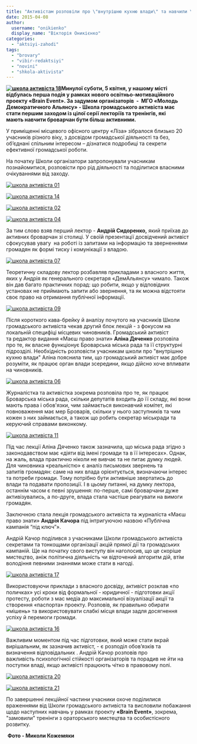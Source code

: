 ```yaml
---
title: "Активістам розповіли про \"внутрішню кухню влади\" та навчили \"перчити\" запитами, зверненнями та протестами"
date: 2015-04-08
author: 
  username: "onikienko"
  display_name: "Вікторія Оникієнко"
categories: 
  - "aktsiyi-zahodi"
tags: 
  - "brovary"
  - "vibir-redaktsiyi"
  - "novini"
  - "shkola-aktivista"
---
```


**[![школа активіста 18](https://mpz.brovary.org/wp-content/uploads/2015/04/shkola-aktivista-18.jpg)](https://mpz.brovary.org/wp-content/uploads/2015/04/shkola-aktivista-18.jpg)Минулої суботи, 5 квітня, у нашому місті відбулась перша подія у рамках нового освітньо-мотиваційного проекту «Brain Event». За задумом організаторів  -  МГО «Молодь Демократичного Альянсу» - Школа громадського активіста має стати першим заходом із цілої серії лекторіїв та тренінгів, які мають навчити броварчан бути більш активними.** 

У приміщенні місцевого офісного центру «Ліза» зібралося близько 20 учасників різного віку, з досвідом громадської діяльності та без, об’єднані спільним інтересом – дізнатися подробиці та секрети ефективної громадської роботи.

На початку Школи організатори запропонували учасникам познайомитися, розповісти про рід діяльності та поділитися власними очікуваннями від заходу.

[![школа активіста 01](https://mpz.brovary.org/wp-content/uploads/2015/04/shkola-aktivista-01.jpg)](https://mpz.brovary.org/wp-content/uploads/2015/04/shkola-aktivista-01.jpg)

[![школа активіста 14](https://mpz.brovary.org/wp-content/uploads/2015/04/shkola-aktivista-14.jpg)](https://mpz.brovary.org/wp-content/uploads/2015/04/shkola-aktivista-14.jpg)

[![школа активіста 02](https://mpz.brovary.org/wp-content/uploads/2015/04/shkola-aktivista-02.jpg)](https://mpz.brovary.org/wp-content/uploads/2015/04/shkola-aktivista-02.jpg)

[![школа активіста 04](https://mpz.brovary.org/wp-content/uploads/2015/04/shkola-aktivista-04.jpg)](https://mpz.brovary.org/wp-content/uploads/2015/04/shkola-aktivista-04.jpg)

За тим слово взяв перший лектор - **Андрій Сидоренко,** який приїхав до активних броварчан зі столиці. У своїй презентації досвідчений активіст сфокусував увагу  на роботі із запитами на інформацію та зверненнями громадян як формі тиску і комунікації з владою.

[![школа активіста 07](https://mpz.brovary.org/wp-content/uploads/2015/04/shkola-aktivista-07.jpg)](https://mpz.brovary.org/wp-content/uploads/2015/04/shkola-aktivista-07.jpg)

Теоретичну складову лектор розбавляв прикладами з власного життя, яких у Андрія як генерального секретаря «ДемАльянсу» чимало. Також він дав багато практичних порад: що робити, якщо у відповідних установах не приймають запити або звернення, та як можна відстояти своє право на отримання публічної інформації.

[![школа активіста 09](https://mpz.brovary.org/wp-content/uploads/2015/04/shkola-aktivista-09.jpg)](https://mpz.brovary.org/wp-content/uploads/2015/04/shkola-aktivista-09.jpg)

Після короткого кава-брейку й аналізу почутого на учасників Школи громадського активіста чекав другий блок лекцій - з фокусом на локальній специфіці місцевих чиновників. Громадський активіст та редактор видання «Маєш право знати» **Аліна Дяченко** розповіла про те, як власне функціонує Броварська міська рада та її структурні підрозділі. Необхідність розповісти учасникам школи про "внутрішню кухню влади" Аліна пояснила тим, що громадський активіст має добре розуміти, як працює орган влади зсередини, якщо дійсно хоче впливати на чиновників.

[![школа активіста 06](https://mpz.brovary.org/wp-content/uploads/2015/04/shkola-aktivista-06.jpg)](https://mpz.brovary.org/wp-content/uploads/2015/04/shkola-aktivista-06.jpg)

Журналістка та активістка зокрема розповіла про те, як працює Броварська міська рада, скільки депутатів входить до її складу, які вони мають права і обов'язки, чим займається виконавчий комітет, які повноваження має мер Броварів, скільки у нього заступників та чим кожен з них займається, а також що робить секретар міськради та керуючий справами виконкому.

[![школа активіста 11](https://mpz.brovary.org/wp-content/uploads/2015/04/shkola-aktivista-11.jpg)](https://mpz.brovary.org/wp-content/uploads/2015/04/shkola-aktivista-11.jpg)

Під час лекції Аліна Дяченко також зазначила, що міська рада згідно з законодавством має «діяти від імені громади та в її інтересах». Однак, на жаль, влада практично ніколи не вивчає та не питає думку людей. Для чиновника «реальністю» є аналіз письмових звернень та запитів громадян: саме на них влада орієнтується, визначаючи інтерес та потреби громади. Тому потрібно бути активніше звертатись до влади та подавати пропозиції. І в цьому питанні, на думку лектора, останнім часом є певні зрушення: по-перше, самі броварчани дуже активізувались, а по-друге, влада стала частіше реагувати на вимоги громадян.

Заключною стала лекція громадського активіста та журналіста «Маєш право знати» **Андрія Качора** під інтригуючою назвою «Публічна кампанія “під ключ”».

Андрій Качор поділився з учасниками Школи громадського активіста секретами та тонкощами організації акцій прямої дії та громадських кампаній. Ще на початку свого виступу він наголосив, що це скоріше мистецтво, аніж політична діяльність чи відточений алгоритм дій, втім володіння певними знаннями може стати в нагоді.

[![школа активіста 17](https://mpz.brovary.org/wp-content/uploads/2015/04/shkola-aktivista-17.jpg)](https://mpz.brovary.org/wp-content/uploads/2015/04/shkola-aktivista-17.jpg)

Використовуючи приклади з власного досвіду, активіст розклав «по поличках» усі кроки від формальної - юридичної - підготовки акції протесту, роботи з мас медіа до максимальної візуалізації акції та створення «паспорта» проекту. Розповів, як правильно обирати «мішень» та використовувати слабкі місця влади задля досягнення успіху й перемоги громади.

[![школа активіста 16](https://mpz.brovary.org/wp-content/uploads/2015/04/shkola-aktivista-16.jpg)](https://mpz.brovary.org/wp-content/uploads/2015/04/shkola-aktivista-16.jpg)

Важливим моментом під час підготовки, який може стати вкрай вирішальним, як зазначив активіст, - є розподіл обов’язків та визначення відповідальних . Андрій Качор розповів про важливість психологічної стійкості організаторів та порадив не йти на поступки владі, якщо активісті працюють чітко в правовому полі.

[![школа активіста 20](https://mpz.brovary.org/wp-content/uploads/2015/04/shkola-aktivista-20.jpg)](https://mpz.brovary.org/wp-content/uploads/2015/04/shkola-aktivista-20.jpg)

[![школа активіста 21](https://mpz.brovary.org/wp-content/uploads/2015/04/shkola-aktivista-21.jpg)](https://mpz.brovary.org/wp-content/uploads/2015/04/shkola-aktivista-21.jpg)

По завершенні лекційної частини учасники охоче поділилися враженнями від Школи громадського активіста та висловили побажання щодо наступних навчань у рамках проекту **«Brain Event»**, зокрема, "замовили" тренінги з ораторського мистецтва та особистісного розвитку.

 **Фото - Миколи Кожемяки**
